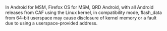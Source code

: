 In Android for MSM, Firefox OS for MSM, QRD Android, with all Android releases from CAF using the Linux kernel, in compatibility mode, flash_data from 64-bit userspace may cause disclosure of kernel memory or a fault due to using a userspace-provided address.